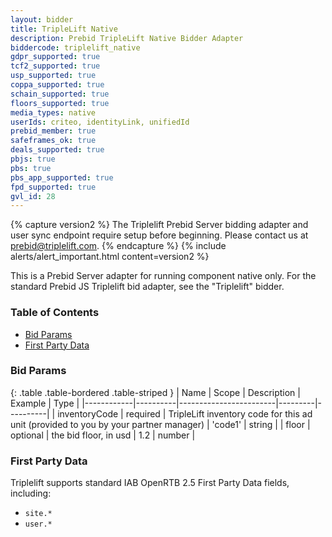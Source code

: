 ```yaml
---
layout: bidder
title: TripleLift Native
description: Prebid TripleLift Native Bidder Adapter
biddercode: triplelift_native
gdpr_supported: true
tcf2_supported: true
usp_supported: true
coppa_supported: true
schain_supported: true
floors_supported: true
media_types: native
userIds: criteo, identityLink, unifiedId
prebid_member: true
safeframes_ok: true
deals_supported: true
pbjs: true
pbs: true
pbs_app_supported: true
fpd_supported: true
gvl_id: 28
---
```


{% capture version2 %}
The Triplelift Prebid Server bidding adapter and user sync endpoint require setup before beginning. Please contact us at prebid@triplelift.com.
{% endcapture %}
{% include alerts/alert_important.html content=version2 %}

This is a Prebid Server adapter for running component native only. For the standard Prebid JS Triplelift bid adapter, see the "Triplelift" bidder.

### Table of Contents

- [Bid Params](#triplelift-bid-params)
- [First Party Data](#triplelift-first-party)

<a name="triplelift-bid-params" />

### Bid Params

{: .table .table-bordered .table-striped }
| Name       | Scope    | Description            | Example | Type     |
|------------|----------|------------------------|---------|----------|
| inventoryCode | required | TripleLift inventory code for this ad unit (provided to you by your partner manager) | 'code1' | string |
| floor | optional | the bid floor, in usd | 1.2 | number |

<a name="triplelift-first-party" />

### First Party Data

Triplelift supports standard IAB OpenRTB 2.5 First Party Data fields, including:
- `site.*`
- `user.*`